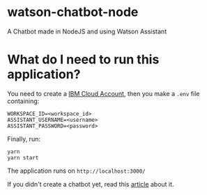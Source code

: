 # watson-chatbot-node
A Chatbot made in NodeJS and using Watson Assistant

# What do I need to run this application?
You need to create a [IBM Cloud Account](https://cloud.ibm.com/), then you make a `.env` file containing:
```
WORKSPACE_ID=<workspace_id>
ASSISTANT_USERNAME=<username>
ASSISTANT_PASSWORD=<password>
```
Finally, run:
```
yarn
yarn start
```
The application runs on `http://localhost:3000/`

If you didn't create a chatbot yet, read this [article](https://medium.com/botsbrasil/desenvolvendo-chatbots-com-watson-conversation-64a3b2cdbb30) about it.

